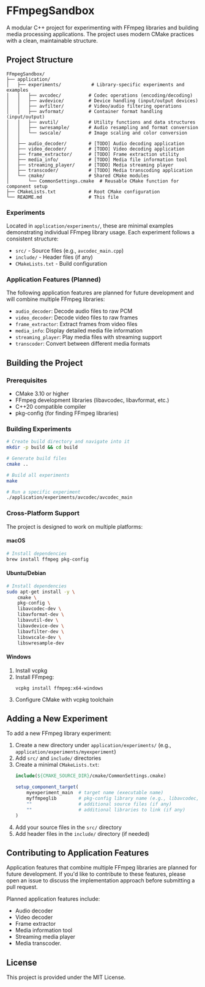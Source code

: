 # FFmpegSandbox

A modular C++ project for experimenting with FFmpeg libraries and building media processing applications. The project uses modern CMake practices with a clean, maintainable structure.

## Project Structure

```
FFmpegSandbox/
├── application/
│   ├── experiments/           # Library-specific experiments and examples
│   │   ├── avcodec/          # Codec operations (encoding/decoding)
│   │   ├── avdevice/         # Device handling (input/output devices)
│   │   ├── avfilter/         # Video/audio filtering operations
│   │   ├── avformat/         # Container format handling (input/output)
│   │   ├── avutil/           # Utility functions and data structures
│   │   ├── swresample/       # Audio resampling and format conversion
│   │   └── swscale/          # Image scaling and color conversion
│   │
│   ├── audio_decoder/        # [TODO] Audio decoding application
│   ├── video_decoder/        # [TODO] Video decoding application
│   ├── frame_extractor/      # [TODO] Frame extraction utility
│   ├── media_info/           # [TODO] Media file information tool
│   ├── streaming_player/     # [TODO] Media streaming player
│   ├── transcoder/           # [TODO] Media transcoding application
│   └── cmake/                # Shared CMake modules
│       └── CommonSettings.cmake  # Reusable CMake function for component setup
├── CMakeLists.txt            # Root CMake configuration
└── README.md                 # This file
```

### Experiments

Located in `application/experiments/`, these are minimal examples demonstrating individual FFmpeg library usage. Each experiment follows a consistent structure:
- `src/` - Source files (e.g., `avcodec_main.cpp`)
- `include/` - Header files (if any)
- `CMakeLists.txt` - Build configuration

### Application Features (Planned)

The following application features are planned for future development and will combine multiple FFmpeg libraries:
- `audio_decoder`: Decode audio files to raw PCM
- `video_decoder`: Decode video files to raw frames
- `frame_extractor`: Extract frames from video files
- `media_info`: Display detailed media file information
- `streaming_player`: Play media files with streaming support
- `transcoder`: Convert between different media formats

## Building the Project

### Prerequisites

- CMake 3.10 or higher
- FFmpeg development libraries (libavcodec, libavformat, etc.)
- C++20 compatible compiler
- pkg-config (for finding FFmpeg libraries)

### Building Experiments

```bash
# Create build directory and navigate into it
mkdir -p build && cd build

# Generate build files
cmake ..

# Build all experiments
make

# Run a specific experiment
./application/experiments/avcodec/avcodec_main
```

### Cross-Platform Support

The project is designed to work on multiple platforms:

#### macOS
```bash
# Install dependencies
brew install ffmpeg pkg-config
```

#### Ubuntu/Debian
```bash
# Install dependencies
sudo apt-get install -y \
    cmake \
    pkg-config \
    libavcodec-dev \
    libavformat-dev \
    libavutil-dev \
    libavdevice-dev \
    libavfilter-dev \
    libswscale-dev \
    libswresample-dev
```

#### Windows
1. Install vcpkg
2. Install FFmpeg:
   ```
   vcpkg install ffmpeg:x64-windows
   ```
3. Configure CMake with vcpkg toolchain

## Adding a New Experiment

To add a new FFmpeg library experiment:

1. Create a new directory under `application/experiments/` (e.g., `application/experiments/myexperiment`)
2. Add `src/` and `include/` directories
3. Create a minimal `CMakeLists.txt`:
   ```cmake
   include(${CMAKE_SOURCE_DIR}/cmake/CommonSettings.cmake)
   
   setup_component_target(
       myexperiment_main  # target name (executable name)
       myffmpeglib        # pkg-config library name (e.g., libavcodec, libswscale)
       ""                 # additional source files (if any)
       ""                 # additional libraries to link (if any)
   )
   ```
4. Add your source files in the `src/` directory
5. Add header files in the `include/` directory (if needed)

## Contributing to Application Features

Application features that combine multiple FFmpeg libraries are planned for future development. If you'd like to contribute to these features, please open an issue to discuss the implementation approach before submitting a pull request.

Planned application features include:
- Audio decoder
- Video decoder
- Frame extractor
- Media information tool
- Streaming media player
- Media transcoder.

## License

This project is provided under the MIT License.
